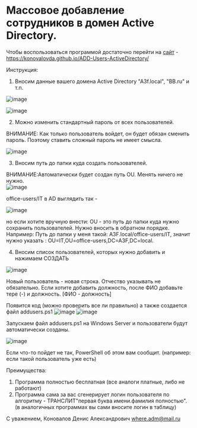 <h1>Массовое добавление сотрудников в домен Active Directory.</h1>


Чтобы воспользоваться программой достаточно перейти на [сайт](https://konovalovda.github.io/ADD-Users-ActiveDirectory/) - https://konovalovda.github.io/ADD-Users-ActiveDirectory/

Инструкция:
1. Вносим данные вашего домена Aсtive Directory "A3f.local", "BB.ru" и т.п.
   
![image](https://github.com/tkachukds/AD-User-Importer/assets/103854079/7bb8846d-ed2c-4443-9816-72da9c665969)

![image](https://github.com/tkachukds/AD-User-Importer/assets/103854079/e39d6f10-4845-43b5-bdc9-c24e56c1c3c7)



2. Можно изменить стандартный пароль от всех пользователей.

 ВНИМАНИЕ: Как только пользователь войдет, он будет обязан сменить пароль. Поэтому ставить сложный пароль не имеет смысла.

![image](https://github.com/tkachukds/AD-User-Importer/assets/103854079/c11198d6-5516-4fad-9507-75fb57bd0175)


 3. Вносим путь до папки куда создать пользователей.

ВНИМАНИЕ:Автоматически будет создан путь OU.
Менять ничего не нужно.    
![image](https://github.com/tkachukds/AD-User-Importer/assets/103854079/910578f0-0e9b-4407-9abb-aa1344c9684c)

office-users/IT в AD выглядить так - 

![image](https://github.com/tkachukds/AD-User-Importer/assets/103854079/eb9b38f4-d3c7-464f-ad91-ba354dfc3aaf)


но если хотите вручную внести:
OU - это путь до папки куда нужно сохранить пользователей. Нужно вносить в обратном порядке. Например:
Путь до папки у меня такой: A3F.local/office-users/IT, значит нужно указать : OU=IT,OU=office-users,DC=A3F,DC=local. 

4. Вносим список пользователей, которых нужно добавить и нажимаем СОЗДАТЬ
   
![image](https://github.com/tkachukds/AD-User-Importer/assets/103854079/56baa55c-b1a2-41af-beae-ed1ac1a80133)


Новый пользователь - новая строка. 
Отчество указывать не обязательно. Если хотите добавить должность, после ФИО добавьте тере (-) и должность. [ФИО - должность]

Появится код (можно проверить все ли правильно) а также создается файл  addusers.ps1
![image](https://github.com/tkachukds/AD-User-Importer/assets/103854079/0f05bd5f-a317-4e2f-ac63-8c0a8f7cdc9b)
![image](https://github.com/tkachukds/AD-User-Importer/assets/103854079/999e1c4d-528d-478d-995c-1ea956aa6bb0)


Запускаем файл addusers.ps1 на Windows Server и пользователи будут автоматически созданы.


![image](https://github.com/tkachukds/AD-User-Importer/assets/103854079/b38b27f2-8594-4967-84c8-1ca137adf84e)

Если что-то пойдет не так, PowerShell об этом вам сообщит. (например: если такой пользователь уже есть)



Преимущества:
1. Программа полностью бесплатная (все аналоги платные, либо не работают)
2. Программа сама за вас сгенерирует логин пользователя по алгоритму - ТРАНСЛИТ"первая буква имени.фамилия полностью". (в аналогичных программах вы сами вносите логин в таблицу)

   
С уважением, Коновалов Денис Александрович where.adm@mail.ru
